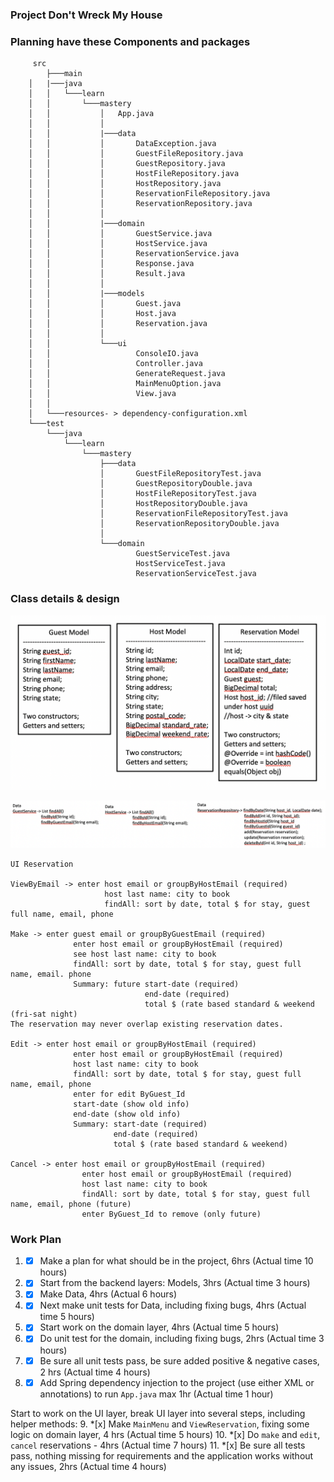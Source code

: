 ### Project Don't Wreck My House

### Planning have these Components and packages

```
     src
        ├───main
	│   |───java
	│   │   └───learn
	│   │       └───mastery
	│   │           │   App.java
	│   │           │
	│   │           |───data
	│   │           │       DataException.java
	│   │           │       GuestFileRepository.java
	│   │           │       GuestRepository.java
	│   │           │       HostFileRepository.java
	│   │           │       HostRepository.java
	│   │           │       ReservationFileRepository.java
	│   │           │       ReservationRepository.java
	│   │           │
	│   │           |───domain
	│   │           │       GuestService.java
	│   │           │       HostService.java
	│   │           │       ReservationService.java
	│   │           │       Response.java
	│   │           │       Result.java
	│   │           │
	│   │           |───models
	│   │           │       Guest.java
	│   │           │       Host.java
	│   │           │       Reservation.java    
	│   │           │
	│   │           └───ui
	│   │                   ConsoleIO.java
	│   │                   Controller.java
	│   │                   GenerateRequest.java
	│   │                   MainMenuOption.java
	│   │                   View.java
	│   │
	│   └───resources- > dependency-configuration.xml
	└───test
	    └───java
	        └───learn
	            └───mastery
	                ├───data
	                │       GuestFileRepositoryTest.java
	                │       GuestRepositoryDouble.java
	                │       HostFileRepositoryTest.java
	                │       HostRepositoryDouble.java
	                │       ReservationFileRepositoryTest.java
	                │       ReservationRepositoryDouble.java
	                │
	                └───domain
	                        GuestServiceTest.java
	                        HostServiceTest.java
                            ReservationServiceTest.java

```

### Class details & design

![class.png](/src/class.png)

![data.png](data.png)

```
UI Reservation 

ViewByEmail -> enter host email or groupByHostEmail (required)
                     host last name: city to book
                     findAll: sort by date, total $ for stay, guest full name, email, phone

Make -> enter guest email or groupByGuestEmail (required)
              enter host email or groupByHostEmail (required)
              see host last name: city to book
              findAll: sort by date, total $ for stay, guest full name, email. phone
              Summary: future start-date (required)
                              end-date (required)
                              total $ (rate based standard & weekend (fri-sat night)
The reservation may never overlap existing reservation dates.

Edit -> enter host email or groupByHostEmail (required)
              enter host email or groupByHostEmail (required)
              host last name: city to book
              findAll: sort by date, total $ for stay, guest full name, email, phone
              enter for edit ByGuest_Id
              start-date (show old info)
              end-date (show old info)
              Summary: start-date (required)
                       end-date (required)
                       total $ (rate based standard & weekend)

Cancel -> enter host email or groupByHostEmail (required)
                enter host email or groupByHostEmail (required)
                host last name: city to book
                findAll: sort by date, total $ for stay, guest full name, email, phone (future)
                enter ByGuest_Id to remove (only future)

```

### Work Plan
1. *[x] Make a plan for what should be in the project, 6hrs (Actual time 10 hours)
2. *[x] Start from the backend layers: Models, 3hrs (Actual time 3 hours)
3. *[x] Make Data, 4hrs (Actual 6 hours)
4. *[x] Next make unit tests for Data, including fixing bugs, 4hrs (Actual time 5 hours)
5. *[x] Start work on the domain layer, 4hrs (Actual time 5 hours)
6. *[x] Do unit test for the domain, including fixing bugs, 2hrs (Actual time 3 hours)
7. *[x] Be sure all unit tests pass, be sure added positive & negative cases, 2 hrs (Actual time 4 hours)
8. *[x] Add Spring dependency injection to the project (use either XML or annotations) to run `App.java` max 1hr (Actual time 1 hour)

 Start to work on the UI layer, break UI layer into several steps, including helper methods:
9. *[x] Make `MainMenu` and `ViewReservation`, fixing some logic on domain layer, 4 hrs (Actual time 5 hours)
10. *[x] Do `make` and `edit`, `cancel` reservations - 4hrs (Actual time 7 hours)
11. *[x] Be sure all tests pass, nothing missing for requirements and the application works without any issues, 2hrs  (Actual time 4 hours)